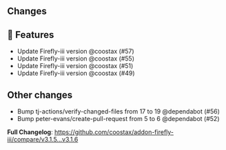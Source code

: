 ## Changes

## 🚀 Features

- Update Firefly-iii version @coostax (#57)
- Update Firefly-iii version @coostax (#55)
- Update Firefly-iii version @coostax (#51)
- Update Firefly-iii version @coostax (#49)

## Other changes

- Bump tj-actions/verify-changed-files from 17 to 19 @dependabot (#56)
- Bump peter-evans/create-pull-request from 5 to 6 @dependabot (#52)

**Full Changelog**: https://github.com/coostax/addon-firefly-iii/compare/v3.1.5...v3.1.6
